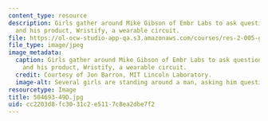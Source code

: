 ```yaml
---
content_type: resource
description: Girls gather around Mike Gibson of Embr Labs to ask questions about entrepreneurship
  and his product, Wristify, a wearable circuit.
file: https://ol-ocw-studio-app-qa.s3.amazonaws.com/courses/res-2-005-girls-who-build-make-your-own-wearables-workshop-spring-2015/cc2203d8fc3031c2e5117c8ea2dbe7f2_504693-49D.jpg
file_type: image/jpeg
image_metadata:
  caption: Girls gather around Mike Gibson of Embr Labs to ask questions about entrepreneurship
    and his product, Wristify, a wearable circuit.
  credit: Courtesy of Jon Barron, MIT Lincoln Laboratory.
  image-alt: Several girls are standing around a man, asking him questions.
resourcetype: Image
title: 504693-49D.jpg
uid: cc2203d8-fc30-31c2-e511-7c8ea2dbe7f2
---
```

